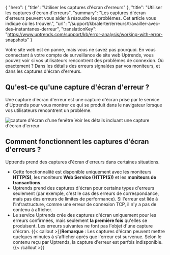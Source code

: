 {
"hero": {
"title": "Utiliser les captures d'écran d'erreurs"
},
"title": "Utiliser les captures d'écran d'erreurs",
"summary": "Les captures d'écran d'erreurs peuvent vous aider à résoudre les problèmes. Cet article vous indique où les trouver.",
"url": "/support/kb/alerter/erreurs/travailler-avec-des-instantanes-derreur",
"translationKey": "https://www.uptrends.com/support/kb/error-analysis/working-with-error-snapshots"
}

Votre site web est en panne, mais vous ne savez pas pourquoi. En vous connectant à votre compte de surveillance de site web Uptrends, vous pouvez voir si vos utilisateurs rencontrent des problèmes de connexion. Où exactement ? Dans les détails des erreurs signalées par vos moniteurs, et dans les captures d'écran d'erreurs.

## Qu'est-ce qu'une capture d'écran d'erreur ?

Une capture d'écran d'erreur est une capture d'écran prise par le service d'Uptrends pour vous montrer ce qui se produit dans le navigateur lorsque vos utilisateurs rencontrent un problème.

![capture d'écran d'une fenêtre Voir les détails incluant une capture d'écran d'erreur](/img/content/scr_check-details-with-error-snapshot.min.png)

## Comment fonctionnent les captures d'écran d'erreurs ?

Uptrends prend des captures d'écran d'erreurs dans certaines situations.

- Cette fonctionnalité est disponible uniquement avec les moniteurs **HTTP(S)**, les moniteurs **Web Service (HTTP(S))** et les **moniteurs de transactions**.
- Uptrends prend des captures d'écran pour certains types d'erreurs seulement (par exemple, c'est le cas des erreurs de correspondance, mais pas des erreurs de limites de performance). Si l'erreur est liée à l'infrastructure, comme une erreur de connexion TCP, il n'y a pas de contenu à afficher.
- Le service Uptrends crée des captures d'écran uniquement pour les erreurs confirmées, mais seulement **la première fois** qu'elles se produisent. Les erreurs suivantes ne font pas l'objet d'une capture d'écran. {{< callout >}}**Remarque** : Les captures d'écran peuvent mettre quelques minutes à s'afficher après que l'erreur est survenue. Selon le contenu reçu par Uptrends, la capture d'erreur est parfois indisponible.{{< /callout >}}

